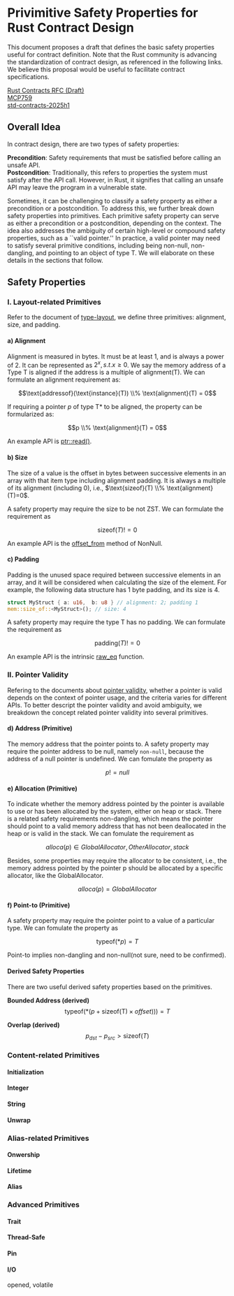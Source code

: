 # Privimitive Safety Properties for Rust Contract Design

This document proposes a draft that defines the basic safety properties useful for contract definition. Note that the Rust community is advancing the standardization of contract design, as referenced in the following links. We believe this proposal would be useful to facilitate contract specifications.

[Rust Contracts RFC (Draft)](https://github.com/rust-lang/lang-team/blob/master/design-meeting-minutes/2022-11-25-contracts.md)  
[MCP759](https://github.com/rust-lang/compiler-team/issues/759)  
[std-contracts-2025h1](https://rust-lang.github.io/rust-project-goals/2025h1/std-contracts.html)  

## Overall Idea
In contract design, there are two types of safety properties:

**Precondition**: Safety requirements that must be satisfied before calling an unsafe API.  
**Postcondition**: Traditionally, this refers to properties the system must satisfy after the API call. However, in Rust, it signifies that calling an unsafe API may leave the program in a vulnerable state.  

Sometimes, it can be challenging to classify a safety property as either a precondition or a postcondition. To address this, we further break down safety properties into primitives. Each primitive safety property can serve as either a precondition or a postcondition, depending on the context. The idea also addresses the ambiguity of certain high-level or compound safety properties, such as a ``valid pointer.'' In practice, a valid pointer may need to satisfy several primitive conditions, including being non-null, non-dangling, and pointing to an object of type T. We will elaborate on these details in the sections that follow.

## Safety Properties
### I. Layout-related Primitives
Refer to the document of [type-layout](https://doc.rust-lang.org/reference/type-layout.html), we define three primitives: alignment, size, and padding.

#### a) Alignment
Alignment is measured in bytes. It must be at least 1, and is always a power of 2. It can be represented as $2^x, s.t. x\ge 0$. We say the memory address of a Type T is aligned if the address is a multiple of alignment(T). We can formulate an alignment requirement as:

$$\text{addressof}(\text{instance}(T)) \\% \text{alignment}(T) = 0$$

If requiring a pointer $p$ of type T* to be aligned, the property can be formularized as:

$$p \\% \text{alignment}(T) = 0$$

An example API is [ptr::read()](https://doc.rust-lang.org/nightly/std/ptr/fn.read.html).

#### b) Size 
The size of a value is the offset in bytes between successive elements in an array with that item type including alignment padding. It is always a multiple of its alignment (including 0), i.e., $\text{sizeof}(T) \\% \text{alignment}(T)=0$. 

A safety property may require the size to be not ZST. We can formulate the requirement as 

$$\text{sizeof}(T)!=0$$

An example API is the [offset_from](https://doc.rust-lang.org/core/ptr/struct.NonNull.html#method.offset_from) method of NonNull.

#### c) Padding 
Padding is the unused space required between successive elements in an array, and it will be considered when calculating the size of the element. For example, the following data structure has 1 byte padding, and its size is 4.
```rust
struct MyStruct { a: u16,  b: u8 } // alignment: 2; padding 1
mem::size_of::<MyStruct>(); // size: 4
```

A safety property may require the type T has no padding. We can formulate the requirement as 

$$\text{padding}(T)!=0$$

An example API is the intrinsic [raw_eq](https://doc.rust-lang.org/std/intrinsics/fn.raw_eq.html) function.

### II. Pointer Validity

Refering to the documents about [pointer validity](https://doc.rust-lang.org/std/ptr/index.html#safety), whether a pointer is valid depends on the context of pointer usage, and the criteria varies for different APIs. To better descript the pointer validity and avoid ambiguity, we breakdown the concept related pointer validity into several primitives. 


#### d) Address (Primitive)
The memory address that the pointer points to. A safety property may require the pointer address to be null, namely ``non-null``, because the address of a null pointer is undefined. We can fomulate the property as 

$$ p != null $$

#### e) Allocation (Primitive)
To indicate whether the memory address pointed by the pointer is available to use or has been allocated by the system, either on heap or stack. There is a related safety requirements non-dangling, which means the pointer should point to a valid memory address that has not been deallocated in the heap or is valid in the stack. We can fomulate the requirement as 

$$ alloca(p) \in {GlobalAllocator, OtherAllocator, stack} $$

Besides, some properties may require the allocator to be consistent, i.e., the memory address pointed by the pointer p should be allocated by a specific allocator, like the GlobalAllocator.

$$ alloca(p) = GlobalAllocator $$


#### f) Point-to (Primitive)
A safety property may require the pointer point to a value of a particular type. We can fomulate the property as 

$$ \text{typeof}(*p) = T $$

Point-to implies non-dangling and non-null(not sure, need to be confirmed).

#### Derived Safety Properties
There are two useful derived safety properties based on the primitives.

**Bounded Address (derived)**
$$ \text{typeof}(*(p + \text{sizeof(T)} \times offset)))  = T $$

**Overlap (derived)**
$$ p_{dst} - p_{src} > \text{sizeof}(T)$$

### Content-related Primitives

#### Initialization

#### Integer

#### String

#### Unwrap

### Alias-related Primitives

#### Onwership

#### Lifetime

#### Alias

### Advanced Primitives

#### Trait

#### Thread-Safe

#### Pin

#### I/O
opened, volatile

